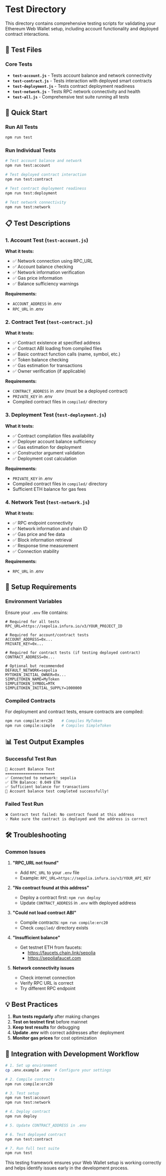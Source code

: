 # Test Directory

This directory contains comprehensive testing scripts for validating your Ethereum Web Wallet setup, including account functionality and deployed contract interactions.

## 📁 Test Files

### Core Tests

- **`test-account.js`** - Tests account balance and network connectivity
- **`test-contract.js`** - Tests interaction with deployed smart contracts  
- **`test-deployment.js`** - Tests contract deployment readiness
- **`test-network.js`** - Tests RPC network connectivity and health
- **`test-all.js`** - Comprehensive test suite running all tests

## 🚀 Quick Start

### Run All Tests
```bash
npm run test
```

### Run Individual Tests
```bash
# Test account balance and network
npm run test:account

# Test deployed contract interaction
npm run test:contract

# Test contract deployment readiness
npm run test:deployment

# Test network connectivity
npm run test:network
```

## 📋 Test Descriptions

### 1. Account Test (`test-account.js`)
**What it tests:**
- ✅ Network connection using RPC_URL
- ✅ Account balance checking
- ✅ Network information verification
- ✅ Gas price information
- ✅ Balance sufficiency warnings

**Requirements:**
- `ACCOUNT_ADDRESS` in .env
- `RPC_URL` in .env

### 2. Contract Test (`test-contract.js`)
**What it tests:**
- ✅ Contract existence at specified address
- ✅ Contract ABI loading from compiled files
- ✅ Basic contract function calls (name, symbol, etc.)
- ✅ Token balance checking
- ✅ Gas estimation for transactions
- ✅ Owner verification (if applicable)

**Requirements:**
- `CONTRACT_ADDRESS` in .env (must be a deployed contract)
- `PRIVATE_KEY` in .env
- Compiled contract files in `compiled/` directory

### 3. Deployment Test (`test-deployment.js`)
**What it tests:**
- ✅ Contract compilation files availability
- ✅ Deployer account balance sufficiency
- ✅ Gas estimation for deployment
- ✅ Constructor argument validation
- ✅ Deployment cost calculation

**Requirements:**
- `PRIVATE_KEY` in .env
- Compiled contract files in `compiled/` directory
- Sufficient ETH balance for gas fees

### 4. Network Test (`test-network.js`)
**What it tests:**
- ✅ RPC endpoint connectivity
- ✅ Network information and chain ID
- ✅ Gas price and fee data
- ✅ Block information retrieval
- ✅ Response time measurement
- ✅ Connection stability

**Requirements:**
- `RPC_URL` in .env

## 🔧 Setup Requirements

### Environment Variables
Ensure your `.env` file contains:
```env
# Required for all tests
RPC_URL=https://sepolia.infura.io/v3/YOUR_PROJECT_ID

# Required for account/contract tests
ACCOUNT_ADDRESS=0x...
PRIVATE_KEY=0x...

# Required for contract tests (if testing deployed contract)
CONTRACT_ADDRESS=0x...

# Optional but recommended
DEFAULT_NETWORK=sepolia
MYTOKEN_INITIAL_OWNER=0x...
SIMPLETOKEN_NAME=MyToken
SIMPLETOKEN_SYMBOL=MTK
SIMPLETOKEN_INITIAL_SUPPLY=1000000
```

### Compiled Contracts
For deployment and contract tests, ensure contracts are compiled:
```bash
npm run compile:erc20    # Compiles MyToken
npm run compile:simple   # Compiles SimpleToken
```

## 📊 Test Output Examples

### Successful Test Run
```
🧪 Account Balance Test
======================
✅ Connected to network: sepolia
✅ ETH Balance: 0.049 ETH
✅ Sufficient balance for transactions
🎉 Account balance test completed successfully!
```

### Failed Test Run
```
❌ Contract test failed: No contract found at this address
💡 Make sure the contract is deployed and the address is correct
```

## 🛠️ Troubleshooting

### Common Issues

1. **"RPC_URL not found"**
   - Add `RPC_URL` to your `.env` file
   - Example: `RPC_URL=https://sepolia.infura.io/v3/YOUR_API_KEY`

2. **"No contract found at this address"**
   - Deploy a contract first: `npm run deploy`
   - Update `CONTRACT_ADDRESS` in `.env` with deployed address

3. **"Could not load contract ABI"**
   - Compile contracts: `npm run compile:erc20`
   - Check `compiled/` directory exists

4. **"Insufficient balance"**
   - Get testnet ETH from faucets:
     - https://faucets.chain.link/sepolia
     - https://sepoliafaucet.com

5. **Network connectivity issues**
   - Check internet connection
   - Verify RPC URL is correct
   - Try different RPC endpoint

## 💡 Best Practices

1. **Run tests regularly** after making changes
2. **Test on testnet first** before mainnet
3. **Keep test results** for debugging
4. **Update .env** with correct addresses after deployment
5. **Monitor gas prices** for cost optimization

## 🎯 Integration with Development Workflow

```bash
# 1. Set up environment
cp .env.example .env  # Configure your settings

# 2. Compile contracts
npm run compile:erc20

# 3. Test setup
npm run test:account
npm run test:network

# 4. Deploy contract
npm run deploy

# 5. Update CONTRACT_ADDRESS in .env

# 6. Test deployed contract
npm run test:contract

# 7. Run full test suite
npm run test
```

This testing framework ensures your Web Wallet setup is working correctly and helps identify issues early in the development process.